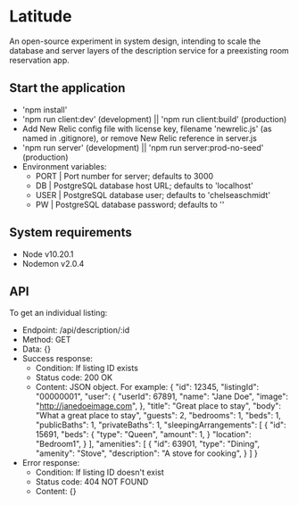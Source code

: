 # Latitude
An open-source experiment in system design, intending to scale the database and server layers of the description service for a preexisting room reservation app.

## Start the application
 - 'npm install'
 - 'npm run client:dev' (development) || 'npm run client:build' (production)
 - Add New Relic config file with license key, filename 'newrelic.js' (as named in .gitignore), or remove New Relic reference in server.js
 - 'npm run server' (development) || 'npm run server:prod-no-seed' (production)
  - Environment variables:
    - PORT | Port number for server; defaults to 3000
    - DB | PostgreSQL database host URL; defaults to 'localhost'
    - USER | PostgreSQL database user; defaults to 'chelseaschmidt'
    - PW | PostgreSQL database password; defaults to ''

## System requirements
 - Node v10.20.1
 - Nodemon v2.0.4

## API

To get an individual listing:
  - Endpoint: /api/description/:id
  - Method: GET
  - Data: {}
  - Success response:
    - Condition: If listing ID exists
    - Status code: 200 OK
    - Content: JSON object. For example:
        {
          "id": 12345,
          "listingId": "00000001",
          "user": {
            "userId": 67891,
            "name": "Jane Doe",
            "image": "http://janedoeimage.com",
          },
          "title": "Great place to stay",
          "body": "What a great place to stay",
          "guests": 2,
          "bedrooms": 1,
          "beds": 1,
          "publicBaths": 1,
          "privateBaths": 1,
          "sleepingArrangements": [
            {
              "id": 15691,
              "beds": {
                "type": "Queen",
                "amount": 1,
              }
              "location": "Bedroom1",
            }
          ],
          "amenities": [
            {
              "id": 63901,
              "type": "Dining",
              "amenity": "Stove",
              "description": "A stove for cooking",
            }
          ]
        }
  - Error response:
    - Condition: If listing ID doesn't exist
    - Status code: 404 NOT FOUND
    - Content: {}
